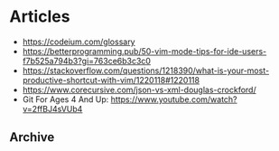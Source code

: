 # Articles

- https://codeium.com/glossary
- https://betterprogramming.pub/50-vim-mode-tips-for-ide-users-f7b525a794b3?gi=763ce6b3c3c0
- https://stackoverflow.com/questions/1218390/what-is-your-most-productive-shortcut-with-vim/1220118#1220118
- https://www.corecursive.com/json-vs-xml-douglas-crockford/
- Git For Ages 4 And Up: https://www.youtube.com/watch?v=2ffBJ4sVUb4 

## Archive

